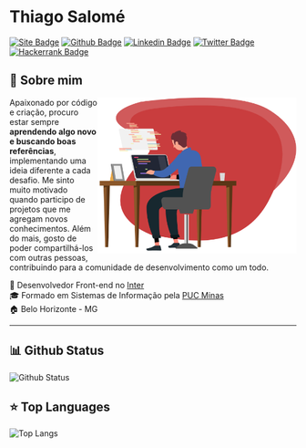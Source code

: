 # Thiago Salomé

<!-- Site, GitHub, Linkedin, Hackerrank -->
[![Site Badge](https://img.shields.io/badge/Site-thiagosalome.com.br-red)](https://www.thiagosalome.com.br/)
[![Github Badge](https://img.shields.io/badge/-Github-000?style=flat-square&logo=Github&logoColor=white&link=https://github.com/thiagosalome)](https://github.com/thiagosalome)
[![Linkedin Badge](https://img.shields.io/badge/-LinkedIn-blue?style=flat-square&logo=Linkedin&logoColor=white&link=https://www.linkedin.com/in/thiagosalome)](https://www.linkedin.com/in/thiagosalome)
[![Twitter Badge](https://img.shields.io/badge/-Twitter-1ca0f1?style=flat-square&labelColor=1ca0f1&logo=twitter&logoColor=white&link=https://twitter.com/thiagosalome)](https://twitter.com/thiagosalome)
[![Hackerrank Badge](https://img.shields.io/badge/-Hackerrank-green?style=flat-square&logo=Hackerrank&logoColor=white&link=https://www.hackerrank.com/thiagosalome)](https://www.hackerrank.com/thiagosalome)

<!-- Banner -->
## :boy: Sobre mim

<a href='https://www.thiagosalome.com.br/'>
  <img src='./images/developer.png' align='right' width='350'>
</a>

Apaixonado por código e criação, procuro estar sempre **aprendendo algo novo e buscando boas referências**, implementando uma ideia diferente a cada desafio. Me sinto muito motivado quando participo de projetos que me agregam novos conhecimentos. Além do mais, gosto de poder compartilhá-los com outras pessoas, contribuindo para a comunidade de desenvolvimento como um todo.

:office: Desenvolvedor Front-end no [Inter](https://bancointer.com.br/) <br>
:mortar_board: Formado em Sistemas de Informação pela [PUC Minas](https://www.pucminas.br/) <br>
:house: Belo Horizonte - MG <br>

---

## :bar_chart: Github Status

<!-- Github Status -->
![Github Status](https://github-readme-stats.vercel.app/api?username=thiagosalome&show_icons=true&title_color=C93D3E&text_color=363636&icon_color=C93D3E&bg_color=F9F9F9)

## :star: Top Languages

<!-- Top Languages -->
![Top Langs](https://github-readme-stats.vercel.app/api/top-langs/?username=thiagosalome&show_icons=true&title_color=C93D3E&text_color=363636&&bg_color=F9F9F9)
